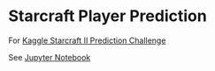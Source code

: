 # Starcraft Player Prediction
For [Kaggle Starcraft II Prediction Challenge](https://www.kaggle.com/c/insa-5if-2018)

See [Jupyter Notebook](https://github.com/BScong/starcraft-player-prediction/blob/master/kernel.ipynb)
